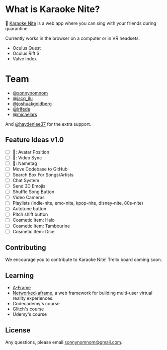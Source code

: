 # What is Karaoke Nite?

🔮 [Karaoke Nite](https://karaokenite.co) is a web app where you can sing with your friends during quarantine. 

Currently works in the browser on a computer or in VR headsets:

- Oculus Quest
- Oculus Rift S
- Valve Index

# Team

- [@sonnynomnom](https://twitter.com/sonnynomnom)
- [@jacq_ilu](https://twitter.com/jackieis_online)
- [@joshuakgoldberg](https://twitter.com/JoshuaKGoldberg)
- [@irlfede](https://twitter.com/irlfede)
- [@micaelars](https://www.behance.net/micaelars)

And [@haydenlee37](https://twitter.com/HaydenLee37) for the extra support.

## Feature Ideas v1.0

- [ ] 🐛: Avatar Position
- [ ] 🐛: Video Sync
- [ ] 🐛: Nametag
- [ ] Move Codebase to GitHub
- [ ] Search Box For Songs/Artists
- [ ] Chat System
- [ ] Send 3D Emojis
- [ ] Shuffle Song Button
- [ ] Video Cameras
- [ ] Playlists (indie-nite, emo-nite, kpop-nite, disney-nite, 80s-nite)
- [ ] Autotune button
- [ ] Pitch shift button
- [ ] Cosmetic Item: Halo
- [ ] Cosmetic Item: Tambourine
- [ ] Cosmetic Item: Dice

## Contributing

We encourage you to contribute to Karaoke Nite! Trello board coming soon.

## Learning

- [A-Frame](https://aframe.io)
- [Networked-aframe](https://github.com/networked-aframe/networked-aframe), a web framework for building multi-user virtual reality experiences.
- Codecademy's course
- Glitch's course
- Udemy's course

## License

Any questions, please email sonnynomnom@gmail.com.
